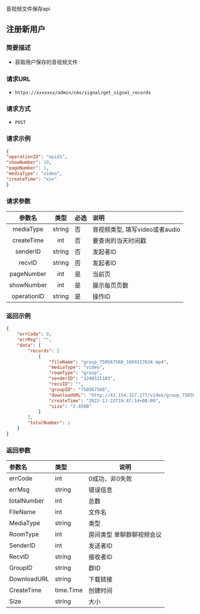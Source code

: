 音视频文件保存api

## 注册新用户

### **简要描述**

 - 获取用户保存的音视频文件 

### **请求URL**


 - `https://xxxxxxx/admin/cms/signal/get_signal_records`


### **请求方式**


 - `POST`

### **请求示例**

  ```json
{
  "operationID": "opid1",
  "showNumber": 10,
  "pageNumber": 1,
  "mediaType": "video",  
  "createTime": "xxx"
}
  ```

### **请求参数**

|   参数名    |  类型  | 必选 | 说明               |
| :---------: | :----: | ---- | :----------------- |
| mediaType | string | 否   | 音视频类型, 填写video或者audio       |
| createTime | int | 否 | 要查询的当天时间戳 |
| senderID    |  string   | 否   | 发起者ID           |
| recvID    |  string   | 否   | 发起者ID           |
| pageNumber    | int | 是   | 当前页           |
| showNumber    | int | 是   | 展示每页页数           |
| operationID | string | 是   | 操作ID             |

### **返回示例**

```json
{
    "errCode": 0,
    "errMsg": "",
    "data": {
        "records": [
            {
                "fileName": "group_750567568_1669117634.mp4",
                "mediaType": "video",
                "roomType": "group",
                "senderID": "3248521183",
                "recvID": "",
                "groupID": "750567568",
                "downloadURL": "http://43.154.157.177/video/group_750567568_1669117634.mp4",
                "createTime": "2022-11-22T19:47:14+08:00",
                "size": "2.45KB"
            }
        ],
        "totalNumber": 1
    }
}
```

### **返回参数**


| 参数名      | 类型   | 说明                  |
| :---------- | :----- | --------------------- |
| errCode     | int    | 0成功，非0失败        |
| errMsg      | string | 错误信息              |
| totalNumber      | int | 总数                |
| FileName     | int    | 文件名        |
| MediaType      | string | 类型              |
| RoomType      | int | 房间类型 单聊群聊视频会议            |
| SenderID     | int    | 发送者ID       |
| RecvID      | string | 接收者ID             |
| GroupID     | string  | 群ID |
| DownloadURL | string  | 下载链接 |
| CreateTime  | time.Time | 创建时间 |
| Size | string  | 大小|

